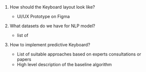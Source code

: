 1. How should the Keyboard layout look like?
   - UI/UX Prototype on Figma
   
2. What datasets do we have for NLP model?
   - list of

3. How to implement predictive Keyboard?
     - List of suitable approaches based on experts consultations or papers
     - High level description of the baseline algorithm

